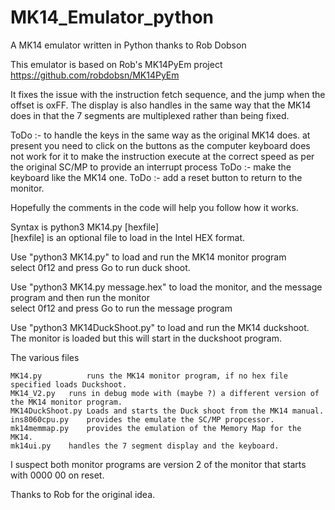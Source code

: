 # MK14_Emulator_python
A MK14 emulator written in Python thanks to Rob Dobson


This emulator is based on Rob's MK14PyEm project
https://github.com/robdobsn/MK14PyEm

It fixes the issue with the instruction fetch sequence, and the jump when the offset is oxFF.
The display is also handles in the same way that the MK14 does in that the 7 segments are multiplexed rather than being fixed.

ToDo :- to handle the keys in the same way as the original MK14 does.
        at present you need to click on the buttons as the computer keyboard does not work for it
        to make the instruction execute at the correct speed as per the original SC/MP
	to provide an interrupt process 
ToDo :- make the keyboard like the MK14 one.
ToDo :- add a reset button to return to the monitor.

Hopefully the comments in the code will help you follow how it works.

Syntax is 
	python3 MK14.py [hexfile]\
	[hexfile] is an optional file to load in the Intel HEX format.

Use "python3 MK14.py" to load and run the MK14 monitor program\
      select 0f12 and press Go to run duck shoot.
      
Use "python3 MK14.py message.hex" to load the monitor, and the message program and then run the monitor\
     select 0f12 and press Go to run the message program

Use "python3 MK14DuckShoot.py"  to load and run the MK14 duckshoot. The monitor is loaded but this will start in the duckshoot program.
 

 The various files
 
 	MK14.py          runs the MK14 monitor program, if no hex file specified loads Duckshoot.
	MK14_V2.py 	 runs in debug mode with (maybe ?) a different version of the MK14 monitor program.
	MK14DuckShoot.py Loads and starts the Duck shoot from the MK14 manual. 
	ins8060cpu.py 	 provides the emulate the SC/MP propcessor.
	mk14memmap.py 	 provides the emulation of the Memory Map for the MK14.
	mk14ui.py 	 handles the 7 segment display and the keyboard.

I suspect both monitor programs are version 2 of the monitor that starts with 0000 00 on reset.


Thanks to Rob for the original idea.
